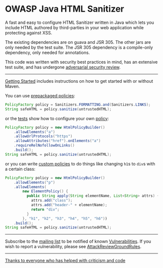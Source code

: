 # OWASP Java HTML Sanitizer 

A fast and easy to configure HTML Sanitizer written in Java which lets
you include HTML authored by third-parties in your web application while
protecting against XSS.

The existing dependencies are on guava and JSR 305.  The other jars
are only needed by the test suite.  The JSR 305 dependency is a
compile-only dependency, only needed for annotations. 

This code was written with security best practices in mind, has an
extensive test suite, and has undergone [adversarial security review](docs/attack_review_ground_rules.md).

----

[Getting Started](docs/getting_started.md) includes instructions on how to get started with or without Maven.

You can use [prepackaged policies](https://rawgit.com/OWASP/java-html-sanitizer/master/distrib/javadoc/org/owasp/html/Sanitizers.html):

```Java
PolicyFactory policy = Sanitizers.FORMATTING.and(Sanitizers.LINKS);
String safeHTML = policy.sanitize(untrustedHTML);
```

or the [tests](https://github.com/OWASP/java-html-sanitizer/blob/master/src/test/java/org/owasp/html/HtmlPolicyBuilderTest.java) show how to configure your own [policy](https://rawgit.com/OWASP/java-html-sanitizer/master/distrib/javadoc/org/owasp/html/HtmlPolicyBuilder.html):

```Java
PolicyFactory policy = new HtmlPolicyBuilder()
    .allowElements("a")
    .allowUrlProtocols("https")
    .allowAttributes("href").onElements("a")
    .requireRelNofollowOnLinks()
    .build();
String safeHTML = policy.sanitize(untrustedHTML);
```

or you can write [custom policies](https://rawgit.com/OWASP/java-html-sanitizer/tree/master/distrib/javadoc/org/owasp/html/ElementPolicy.html) to do things like changing `h1`s to `div`s with a certain class:

```Java
PolicyFactory policy = new HtmlPolicyBuilder()
    .allowElements("p")
    .allowElements(
        new ElementPolicy() {
          public String apply(String elementName, List<String> attrs) {
            attrs.add("class");
            attrs.add("header-" + elementName);
            return "div";
          }
        }, "h1", "h2", "h3", "h4", "h5", "h6"))
    .build();
String safeHTML = policy.sanitize(untrustedHTML);
```

----

Subscribe to the [mailing list](http://groups.google.com/group/owasp-java-html-sanitizer-support) to be notified of known [Vulnerabilities](docs/vulnerabilities.md).  If you wish to report a vulnerability, please see [AttackReviewGroundRules](docs/attack_review_ground_rules.md).

----

[Thanks to everyone who has helped with criticism and code](docs/credits.md)
